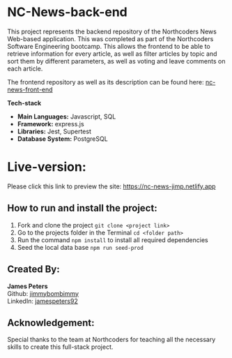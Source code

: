 <h1>NC-News-back-end</h1>
<p>This project represents the backend repository of the Northcoders News Web-based application. This was completed as part of the Northcoders Software Engineering bootcamp. This allows the frontend to be able to retrieve information for every article, as well as filter articles by topic and sort them by different parameters, as well as voting and leave comments on each article.</p>

<p>The frontend repository as well as its description can be found here: <a href="https://github.com/jimp66/nc-news-front-end">nc-news-front-end</a>
  
<p><strong>Tech-stack</strong></p>
<ul>
  <li><strong>Main Languages:</strong> Javascript, SQL</li>
  <li><strong>Framework:</strong> express.js</li>
  <li><strong>Libraries:</strong> Jest, Supertest</li>
  <li><strong>Database System:</strong> PostgreSQL</li>
</ul>

<h1>Live-version:</h1>
<p>Please click this link to preview the site: <a href="https://nc-news-jimp.netlify.app">https://nc-news-jimp.netlify.app</a></p>

<h2>How to run and install the project:</h2>
<ol>
  <li>Fork and clone the project <code>git clone &lt;project link> </code></li>
  <li>Go to the projects folder in the Terminal <code>cd &lt;folder path> </code></li>
  <li>Run the command <code>npm install</code> to install all required dependencies</li>
  <li>Seed the local data base <code>npm run seed-prod</code></li>
</ol>

<h2>Created By:</h2>
<p><strong>James Peters</strong>
<br> 
Github: <a href="https://github.com/jimmybombimmy">jimmybombimmy</a>
<br>
LinkedIn: <a href="https://www.linkedin.com/in/jamespeters92/">jamespeters92</a></p>

<h2>Acknowledgement:</h2>
<p>Special thanks to the team at Northcoders for teaching all the necessary skills to create this full-stack project.</p>
